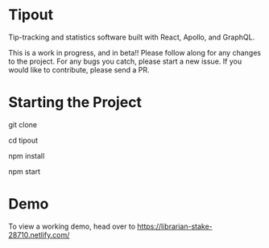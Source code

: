 # Tipout
Tip-tracking and statistics software built with React, Apollo, and GraphQL.

This is a work in progress, and in beta!! Please follow along for any changes to the project.  For any bugs you catch, please start a new issue. If you would like to contribute, please send a PR.

# Starting the Project

git clone

cd tipout

npm install

npm start

# Demo

To view a working demo, head over to https://librarian-stake-28710.netlify.com/
